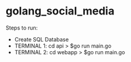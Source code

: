 # golang_social_media

Steps to run:
  - Create SQL Database
  - TERMINAL 1: cd api > $go run main.go
  - TERMINAL 2: cd webapp > $go run main.go

